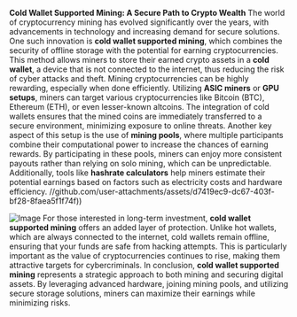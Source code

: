**Cold Wallet Supported Mining: A Secure Path to Crypto Wealth**
The world of cryptocurrency mining has evolved significantly over the years, with advancements in technology and increasing demand for secure solutions. One such innovation is **cold wallet supported mining**, which combines the security of offline storage with the potential for earning cryptocurrencies. This method allows miners to store their earned crypto assets in a **cold wallet**, a device that is not connected to the internet, thus reducing the risk of cyber attacks and theft.
Mining cryptocurrencies can be highly rewarding, especially when done efficiently. Utilizing **ASIC miners** or **GPU setups**, miners can target various cryptocurrencies like Bitcoin (BTC), Ethereum (ETH), or even lesser-known altcoins. The integration of cold wallets ensures that the mined coins are immediately transferred to a secure environment, minimizing exposure to online threats. 
Another key aspect of this setup is the use of **mining pools**, where multiple participants combine their computational power to increase the chances of earning rewards. By participating in these pools, miners can enjoy more consistent payouts rather than relying on solo mining, which can be unpredictable. Additionally, tools like **hashrate calculators** help miners estimate their potential earnings based on factors such as electricity costs and hardware efficiency.
 //github.com/user-attachments/assets/d7419ec9-dc67-403f-bf28-8faea5f1f74f))

![Image](https://github.com/user-attachments/assets/4a25d116-2220-4385-b08e-f287af8fcbc4)
For those interested in long-term investment, **cold wallet supported mining** offers an added layer of protection. Unlike hot wallets, which are always connected to the internet, cold wallets remain offline, ensuring that your funds are safe from hacking attempts. This is particularly important as the value of cryptocurrencies continues to rise, making them attractive targets for cybercriminals.
In conclusion, **cold wallet supported mining** represents a strategic approach to both mining and securing digital assets. By leveraging advanced hardware, joining mining pools, and utilizing secure storage solutions, miners can maximize their earnings while minimizing risks.
